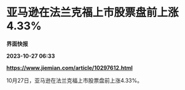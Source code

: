 # 亚马逊在法兰克福上市股票盘前上涨4.33%
**界面快报**

**2023-10-27 06:33**

**https://www.jiemian.com/article/10297612.html**

10月27日，亚马逊在法兰克福上市股票盘前上涨4.33%。